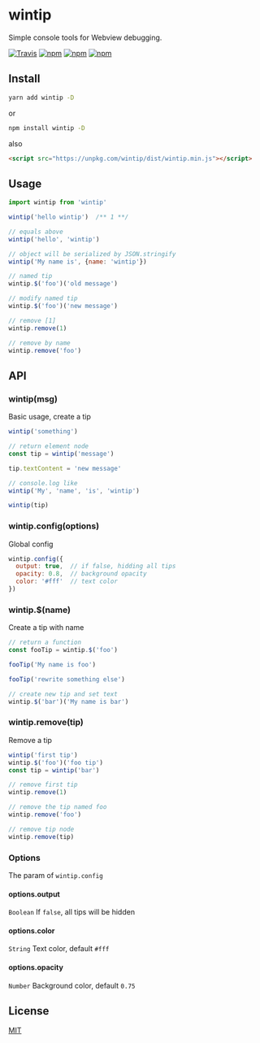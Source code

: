# wintip

Simple console tools for Webview debugging.

[![Travis](https://img.shields.io/travis/vv314/wintip.svg?style=flat-square)](https://travis-ci.org/vv314/wintip) [![npm](https://img.shields.io/npm/dw/wintip.svg?style=flat-square)](https://www.npmjs.com/package/wintip) [![npm](https://img.shields.io/npm/v/wintip.svg?style=flat-square)](https://www.npmjs.com/package/wintip) [![npm](https://img.shields.io/npm/l/wintip.svg?style=flat-square)](https://opensource.org/licenses/MIT)

## Install

```bash
yarn add wintip -D
```

or

```bash
npm install wintip -D
```

also

```html
<script src="https://unpkg.com/wintip/dist/wintip.min.js"></script>
```

## Usage

```javascript
import wintip from 'wintip'

wintip('hello wintip')  /** 1 **/

// equals above
wintip('hello', 'wintip')

// object will be serialized by JSON.stringify
wintip('My name is', {name: 'wintip'})

// named tip
wintip.$('foo')('old message')

// modify named tip
wintip.$('foo')('new message')

// remove [1]
wintip.remove(1)

// remove by name
wintip.remove('foo')
```

## API

### wintip(msg)

Basic usage, create a tip
```javascript
wintip('something')

// return element node
const tip = wintip('message')

tip.textContent = 'new message'

// console.log like
wintip('My', 'name', 'is', 'wintip')

wintip(tip)
```

### wintip.config(options)

Global config

```javascript
wintip.config({
  output: true,  // if false, hidding all tips
  opacity: 0.8,  // background opacity
  color: '#fff'  // text color
})
```

### wintip.$(name)

Create a tip with  name

```javascript
// return a function
const fooTip = wintip.$('foo')

fooTip('My name is foo')

fooTip('rewrite something else')

// create new tip and set text
wintip.$('bar')('My name is bar')
```

### wintip.remove(tip)

Remove a tip

```javascript
wintip('first tip')
wintip.$('foo')('foo tip')
const tip = wintip('bar')

// remove first tip
wintip.remove(1)

// remove the tip named foo
wintip.remove('foo')

// remove tip node
wintip.remove(tip)
```

### Options

The param of `wintip.config`

#### options.output

`Boolean` If `false`, all tips will be hidden

#### options.color

`String` Text color, default `#fff`


#### options.opacity

`Number` Background color, default `0.75`

## License

[MIT](https://opensource.org/licenses/MIT)
